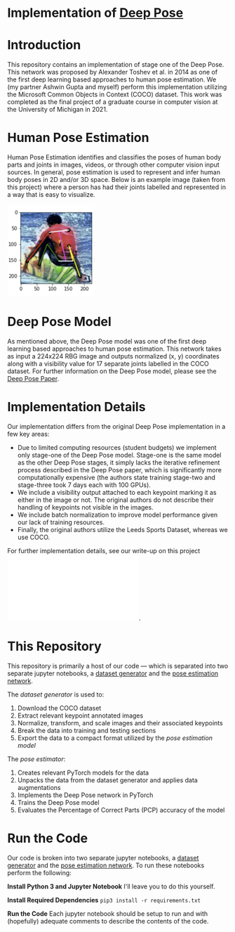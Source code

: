 # Implementation of [Deep Pose](https://openaccess.thecvf.com/content_cvpr_2014/papers/Toshev_DeepPose_Human_Pose_2014_CVPR_paper.pdf)

# Introduction
This repository contains an implementation of stage one of the Deep Pose. This network was proposed by ‪Alexander Toshev et al. in 2014 as one of the first deep learning based approaches to human pose estimation. We (my partner Ashwin Gupta and myself) perform this implementation utilizing the Microsoft Common Objects in Context (COCO) dataset. This work was completed as the final project of a graduate course in computer vision at the University of Michigan in 2021. 

# Human Pose Estimation
Human Pose Estimation identifies and classifies the poses of human body parts and joints in images, videos, or through other computer vision input sources. In general, pose estimation is used to represent and infer human body poses in 2D and/or 3D space. Below is an example image (taken from this project) where a person has had their joints labelled and represented in a way that is easy to visualize.

![Example Pose](docs/example-pose.png)

# Deep Pose Model
As mentioned above, the Deep Pose model was one of the first deep learning based approaches to human pose estimation. This network takes as input a 224x224 RBG image and outputs normalized (x, y) coordinates along with a visibility value for 17 separate joints labelled in the COCO dataset. For further information on the Deep Pose model, please see the [Deep Pose Paper](https://openaccess.thecvf.com/content_cvpr_2014/papers/Toshev_DeepPose_Human_Pose_2014_CVPR_paper.pdf).

# Implementation Details
Our implementation differs from the original Deep Pose implementation in a few key areas:
- Due to limited computing resources (student budgets) we implement only stage-one of the Deep Pose model. Stage-one is the same model as the other Deep Pose stages, it simply lacks the iterative refinement process described in the Deep Pose paper, which is significantly more computationally expensive (the authors state training stage-two and stage-three took 7 days each with 100 GPUs).
- We include a visibility output attached to each keypoint marking it as either in the image or not. The original authors do not describe their handling of keypoints not visible in the images.
- We include batch normalization to improve model performance given our lack of training resources.
- Finally, the original authors utilize the Leeds Sports Dataset, whereas we use COCO.

For further implementation details, see our write-up on this project ![here](Project-Report.pdf).

# This Repository
This repository is primarily a host of our code — which is separated into two separate jupyter notebooks, a [dataset generator](dataset-generator.ipynb) and the [pose estimation network](pose-estimator.ipynb).

The *dataset generator* is used to:
1. Download the COCO dataset
2. Extract relevant keypoint annotated images
3. Normalize, transform, and scale images and their associated keypoints
4. Break the data into training and testing sections
5. Export the data to a compact format utilized by the *pose estimation model*

The *pose estimator*:
1. Creates relevant PyTorch models for the data
2. Unpacks the data from the dataset generator and applies data augmentations
3. Implements the Deep Pose network in PyTorch
4. Trains the Deep Pose model
5. Evaluates the Percentage of Correct Parts (PCP) accuracy of the model

# Run the Code
Our code is broken into two separate jupyter notebooks, a [dataset generator](dataset-generator.ipynb) and the [pose estimation network](pose-estimator.ipynb). To run these notebooks perform the following:

**Install Python 3 and Jupyter Notebook**
I'll leave you to do this yourself.

**Install Required Dependencies**
``pip3 install -r requirements.txt``

**Run the Code**
Each jupyter notebook should be setup to run and with (hopefully) adequate comments to describe the contents of the code.
